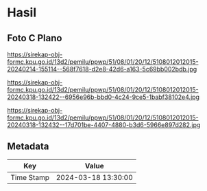 # Hasil

## Foto C Plano

https://sirekap-obj-formc.kpu.go.id/13d2/pemilu/ppwp/51/08/01/20/12/5108012012015-20240214-155114--568f7618-d2e8-42d6-a163-5c69bb002bdb.jpg

https://sirekap-obj-formc.kpu.go.id/13d2/pemilu/ppwp/51/08/01/20/12/5108012012015-20240318-132422--6956e96b-bbd0-4c24-9ce5-1babf38102e4.jpg

https://sirekap-obj-formc.kpu.go.id/13d2/pemilu/ppwp/51/08/01/20/12/5108012012015-20240318-132432--17d701be-4407-4880-b3d6-5966e897d282.jpg


## Metadata

| Key        | Value               |
| ---------- | ------------------- |
| Time Stamp | 2024-03-18 13:30:00 |



